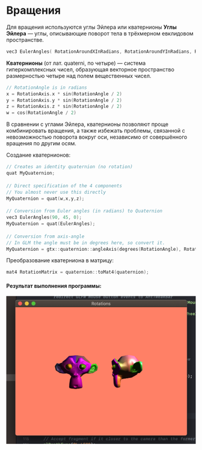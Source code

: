 # Вращения

Для вращения используются углы Эйлера или кватернионы
**Углы Эйлера** — углы, описывающие поворот тела в трёхмерном евклидовом пространстве.
```c++
vec3 EulerAngles( RotationAroundXInRadians, RotationAroundYInRadians, RotationAroundZInRadians);
```
**Кватернионы** (от лат. quaterni, по четыре) — система гиперкомплексных чисел, образующая векторное пространство размерностью четыре над полем вещественных чисел.
```c++
// RotationAngle is in radians
x = RotationAxis.x * sin(RotationAngle / 2)
y = RotationAxis.y * sin(RotationAngle / 2)
z = RotationAxis.z * sin(RotationAngle / 2)
w = cos(RotationAngle / 2)
```

В сравнении с углами Эйлера, кватернионы позволяют проще комбинировать вращения, а также избежать проблемы, связанной с невозможностью поворота вокруг оси, независимо от совершённого вращения по другим осям.

Создание кватернионов:
```c++
// Creates an identity quaternion (no rotation)
quat MyQuaternion;

// Direct specification of the 4 components
// You almost never use this directly
MyQuaternion = quat(w,x,y,z); 

// Conversion from Euler angles (in radians) to Quaternion
vec3 EulerAngles(90, 45, 0);
MyQuaternion = quat(EulerAngles);

// Conversion from axis-angle
// In GLM the angle must be in degrees here, so convert it.
MyQuaternion = gtx::quaternion::angleAxis(degrees(RotationAngle), RotationAxis);
```
Преобразование кватерниона в матрицу:
```c++
mat4 RotationMatrix = quaternion::toMat4(quaternion);
```

#### Результат выполнения программы:

![](https://github.com/Yalkinzsun/OpenGL/blob/master/screenshots/17.png)

